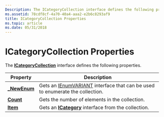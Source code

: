```yaml
---
Description: The ICategoryCollection interface defines the following properties.
ms.assetid: 78cdf8cf-4a70-40a4-aaa2-e2b6c8293af9
title: ICategoryCollection Properties
ms.topic: article
ms.date: 05/31/2018
---
```


# ICategoryCollection Properties

The [**ICategoryCollection**](/windows/desktop/api/Wuapi/nn-wuapi-icategorycollection) interface defines the following properties.



| Property                                          | Description                                                                                                                     |
|---------------------------------------------------|---------------------------------------------------------------------------------------------------------------------------------|
| [**\_NewEnum**](/windows/desktop/api/Wuapi/nf-wuapi-icategorycollection-get__newenum) | Gets an [IEnumVARIANT](/windows/win32/api/oaidl/nn-oaidl-ienumvariant) interface that can be used to enumerate the collection. |
| [**Count**](/windows/desktop/api/Wuapi/nf-wuapi-icategorycollection-get_count)        | Gets the number of elements in the collection.                                                                                  |
| [**Item**](/windows/desktop/api/Wuapi/nf-wuapi-icategorycollection-get_item)          | Gets an [**ICategory**](/windows/desktop/api/Wuapi/nn-wuapi-icategory) interface from the collection.                                                           |



 

 

 